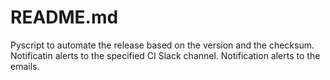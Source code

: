 # README.md

Pyscript to automate the release based on the version and the checksum.
Notificatin alerts to the specified CI Slack channel.
Notification alerts to the emails.
